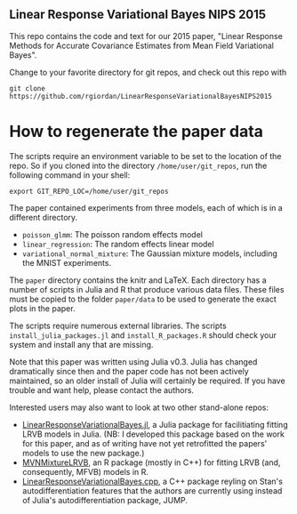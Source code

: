 ## Linear Response Variational Bayes NIPS 2015

This repo contains the code and text for our 2015 paper,
"Linear Response Methods for Accurate Covariance Estimates from Mean Field Variational Bayes".

Change to your favorite directory for git repos, and check out this repo with

```git clone https://github.com/rgiordan/LinearResponseVariationalBayesNIPS2015```

# How to regenerate the paper data

The scripts require an environment variable to be set to the location of the
repo.  So if you cloned into the directory ```/home/user/git_repos```,
run the following command in your shell:

```export GIT_REPO_LOC=/home/user/git_repos```

The paper contained experiments from three models, each of which is in a different
directory.

- ```poisson_glmm```: The poisson random effects model
- ```linear_regression```: The random effects linear model
- ```variational_normal_mixture```: The Gaussian mixture models, including the MNIST experiments.

The ```paper``` directory contains the knitr and LaTeX.  Each directory has a number
of scripts in Julia and R that produce various data files.  These files must be
copied to the folder ```paper/data``` to be used to generate the exact plots in the paper.

The scripts require numerous external libraries.  The scripts ```install_julia_packages.jl```
and ```install_R_packages.R``` should check your system and install any that are missing.

Note that this paper was written using Julia v0.3.  Julia has changed dramatically since then
and the paper code has not been actively maintained, so an older install of Julia will certainly
be required.  If you have trouble and want help, please contact the authors.

Interested users may also want to look at two other stand-alone repos:

- [LinearResponseVariationalBayes.jl](https://github.com/rgiordan/LinearResponseVariationalBayes.jl),
  a Julia package for facilitiating fitting LRVB models in Julia.  (NB: I developed this package based
  on the work for this paper, and as of writing have not yet retrofitted the papers' models to use the new package.)
- [MVNMixtureLRVB](https://github.com/rgiordan/MVNMixtureLRVB),
  an R package (mostly in C++) for fitting LRVB (and, consequently, MFVB) models in R.
- [LinearResponseVariationalBayes.cpp](https://github.com/rgiordan/LinearResponseVariationalBayes.cpp), a C++
  package reyling on Stan's autodifferentiation features that the authors are currently using instead of
  Julia's autodifferentiation package, JUMP.

